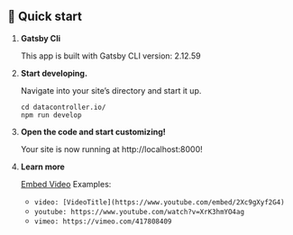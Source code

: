 ## 🚀 Quick start

1.  **Gatsby Cli**

    This app is built with Gatsby CLI version: 2.12.59

2.  **Start developing.**

    Navigate into your site’s directory and start it up.

    ```shell
    cd datacontroller.io/
    npm run develop
    ```

3.  **Open the code and start customizing!**

    Your site is now running at http://localhost:8000!

4.  **Learn more**

    [Embed Video](https://www.gatsbyjs.com/plugins/gatsby-remark-embed-video/)
    Examples:

    - `video: [VideoTitle](https://www.youtube.com/embed/2Xc9gXyf2G4)`
    - `youtube: https://www.youtube.com/watch?v=XrK3hmYO4ag`
    - `vimeo: https://vimeo.com/417808409`

